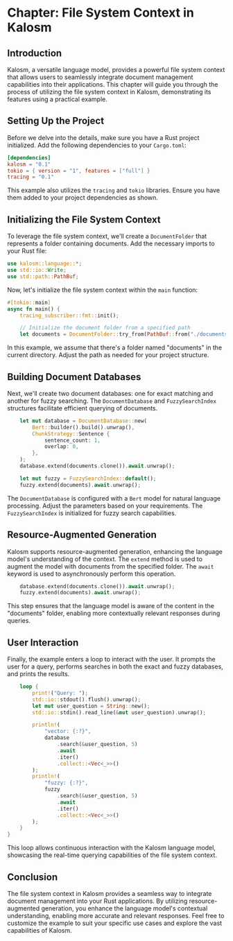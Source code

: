 # Chapter: File System Context in Kalosm

## Introduction

Kalosm, a versatile language model, provides a powerful file system context that allows users to seamlessly integrate document management capabilities into their applications. This chapter will guide you through the process of utilizing the file system context in Kalosm, demonstrating its features using a practical example.

## Setting Up the Project

Before we delve into the details, make sure you have a Rust project initialized. Add the following dependencies to your `Cargo.toml`:

```toml
[dependencies]
kalosm = "0.1"
tokio = { version = "1", features = ["full"] }
tracing = "0.1"
```

This example also utilizes the `tracing` and `tokio` libraries. Ensure you have them added to your project dependencies as shown.

## Initializing the File System Context

To leverage the file system context, we'll create a `DocumentFolder` that represents a folder containing documents. Add the necessary imports to your Rust file:

```rust
use kalosm::language::*;
use std::io::Write;
use std::path::PathBuf;
```

Now, let's initialize the file system context within the `main` function:

```rust
#[tokio::main]
async fn main() {
    tracing_subscriber::fmt::init();

    // Initialize the document folder from a specified path
    let documents = DocumentFolder::try_from(PathBuf::from("./documents")).unwrap();
```

In this example, we assume that there's a folder named "documents" in the current directory. Adjust the path as needed for your project structure.

## Building Document Databases

Next, we'll create two document databases: one for exact matching and another for fuzzy searching. The `DocumentDatabase` and `FuzzySearchIndex` structures facilitate efficient querying of documents.

```rust
    let mut database = DocumentDatabase::new(
        Bert::builder().build().unwrap(),
        ChunkStrategy::Sentence {
            sentence_count: 1,
            overlap: 0,
        },
    );
    database.extend(documents.clone()).await.unwrap();

    let mut fuzzy = FuzzySearchIndex::default();
    fuzzy.extend(documents).await.unwrap();
```

The `DocumentDatabase` is configured with a `Bert` model for natural language processing. Adjust the parameters based on your requirements. The `FuzzySearchIndex` is initialized for fuzzy search capabilities.

## Resource-Augmented Generation

Kalosm supports resource-augmented generation, enhancing the language model's understanding of the context. The `extend` method is used to augment the model with documents from the specified folder. The `await` keyword is used to asynchronously perform this operation.

```rust
    database.extend(documents.clone()).await.unwrap();
    fuzzy.extend(documents).await.unwrap();
```

This step ensures that the language model is aware of the content in the "documents" folder, enabling more contextually relevant responses during queries.

## User Interaction

Finally, the example enters a loop to interact with the user. It prompts the user for a query, performs searches in both the exact and fuzzy databases, and prints the results.

```rust
    loop {
        print!("Query: ");
        std::io::stdout().flush().unwrap();
        let mut user_question = String::new();
        std::io::stdin().read_line(&mut user_question).unwrap();

        println!(
            "vector: {:?}",
            database
                .search(&user_question, 5)
                .await
                .iter()
                .collect::<Vec<_>>()
        );
        println!(
            "fuzzy: {:?}",
            fuzzy
                .search(&user_question, 5)
                .await
                .iter()
                .collect::<Vec<_>>()
        );
    }
}
```

This loop allows continuous interaction with the Kalosm language model, showcasing the real-time querying capabilities of the file system context.

## Conclusion

The file system context in Kalosm provides a seamless way to integrate document management into your Rust applications. By utilizing resource-augmented generation, you enhance the language model's contextual understanding, enabling more accurate and relevant responses. Feel free to customize the example to suit your specific use cases and explore the vast capabilities of Kalosm.